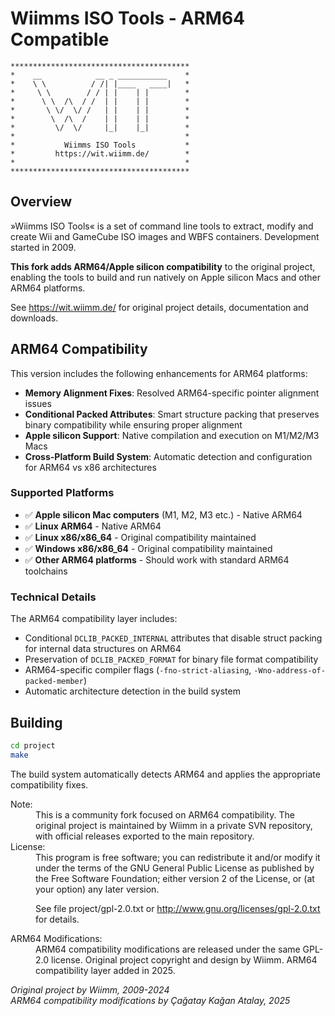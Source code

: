 # Wiimms ISO Tools - ARM64 Compatible

    ****************************************
    *    __            __ _ ___________    *
    *    \ \          / /| |____   ____|   *
    *     \ \        / / | |    | |        *
    *      \ \  /\  / /  | |    | |        *
    *       \ \/  \/ /   | |    | |        *
    *        \  /\  /    | |    | |        *
    *         \/  \/     |_|    |_|        *
    *                                      *
    *           Wiimms ISO Tools           *
    *         https://wit.wiimm.de/        *
    *                                      *
    ****************************************

## Overview

»Wiimms ISO Tools« is a set of command line tools to extract,
modify and create Wii and GameCube ISO images and WBFS containers.
Development started in 2009.

**This fork adds ARM64/Apple silicon compatibility** to the original project,
enabling the tools to build and run natively on Apple silicon Macs and other ARM64 platforms.

See https://wit.wiimm.de/ for original project details, documentation and downloads.

## ARM64 Compatibility

This version includes the following enhancements for ARM64 platforms:

- **Memory Alignment Fixes**: Resolved ARM64-specific pointer alignment issues
- **Conditional Packed Attributes**: Smart structure packing that preserves binary compatibility while ensuring proper alignment
- **Apple silicon Support**: Native compilation and execution on M1/M2/M3 Macs
- **Cross-Platform Build System**: Automatic detection and configuration for ARM64 vs x86 architectures

### Supported Platforms

- ✅ **Apple silicon Mac computers** (M1, M2, M3 etc.) - Native ARM64
- ✅ **Linux ARM64** - Native ARM64 
- ✅ **Linux x86/x86_64** - Original compatibility maintained
- ✅ **Windows x86/x86_64** - Original compatibility maintained
- ✅ **Other ARM64 platforms** - Should work with standard ARM64 toolchains

### Technical Details

The ARM64 compatibility layer includes:
- Conditional `DCLIB_PACKED_INTERNAL` attributes that disable struct packing for internal data structures on ARM64
- Preservation of `DCLIB_PACKED_FORMAT` for binary file format compatibility
- ARM64-specific compiler flags (`-fno-strict-aliasing`, `-Wno-address-of-packed-member`)
- Automatic architecture detection in the build system

## Building

```bash
cd project
make
```

The build system automatically detects ARM64 and applies the appropriate compatibility fixes.

<dl>
<dt>Note:</dt>
<dd>
This is a community fork focused on ARM64 compatibility.
The original project is maintained by Wiimm in a private SVN repository,
with official releases exported to the main repository.
</dd>

<dt>License:</dt>
<dd>
This program is free software;
you can redistribute it and/or modify it under the terms of the
GNU General Public License as published by the Free Software Foundation;
either version 2 of the License, or (at your option) any later version.

See file project/gpl-2.0.txt or http://www.gnu.org/licenses/gpl-2.0.txt for details.
</dd>

<dt>ARM64 Modifications:</dt>
<dd>
ARM64 compatibility modifications are released under the same GPL-2.0 license.
Original project copyright and design by Wiimm.
ARM64 compatibility layer added in 2025.
</dd>
</dl>

*Original project by Wiimm, 2009-2024*  
*ARM64 compatibility modifications by Çağatay Kağan Atalay, 2025*

